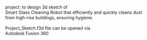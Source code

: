 project: to design 3d sketch of<br />
Smart Glass Cleaning Robot that efficiently 
and quickly cleans dust <br/> from high-rise buildings, 
ensuring hygiene. <br /><br/>
Project_Sketch.f3d file can be opened via <br />
Autodesk Fusion 360 <br />


